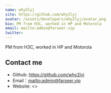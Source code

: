 ```yaml
---
name: why2lyj
site: https://github.com/why2lyj
avatar: /assets/developers/why2lyj/avatar.png
bio: PM from H3C, worked in HP and Motorola
email: mailto:admin@farseer.vip
twitter: 
---
```


PM from H3C, worked in HP and Motorola

## Contact me

- Github: <https://github.com/why2lyj>
- Email：<mailto:admin@farseer.vip>
- Website: <>
